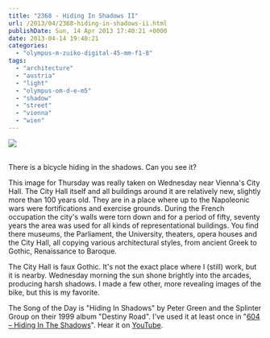 ```yaml
---
title: "2368 - Hiding In Shadows II"
url: /2013/04/2368-hiding-in-shadows-ii.html
publishDate: Sun, 14 Apr 2013 17:40:21 +0000
date: 2013-04-14 19:40:21
categories: 
  - "olympus-m-zuiko-digital-45-mm-f1-8"
tags: 
  - "architecture"
  - "austria"
  - "light"
  - "olympus-om-d-e-m5"
  - "shadow"
  - "street"
  - "vienna"
  - "wien"
---
```

<div class="container">
<div class="center"><a target="_blank" href="https://d25zfm9zpd7gm5.cloudfront.net/1200x1200/2013/20130410_143801_lr.jpg"><img src="https://d25zfm9zpd7gm5.cloudfront.net/0600x0600/2013/20130410_143801_lr.jpg" /></a></div>
</div>
<br />

There is a bicycle hiding in the shadows. Can you see it?

This image for Thursday was really taken on Wednesday near Vienna's City Hall. The City Hall itself and all buildings around it are relatively new, slightly more than 100 years old. They are in a place where up to the Napoleonic wars were fortifications and exercise grounds. During the French occupation the city's walls were torn down and for a period of fifty, seventy years the area was used for all kinds of representational buildings. You find there museums, the Parliament, the University, theaters, opera houses and the City Hall, all copying various architectural styles, from ancient Greek to Gothic, Renaissance to Baroque.

 The City Hall is faux Gothic. It's not the exact place where I (still) work, but it is nearby. Wednesday morning the sun shone brightly into the arcades, producing harsh shadows. I made a few other, more revealing images of the bike, but this is my favorite.

The Song of the Day is "Hiding In Shadows" by Peter Green and the Splinter Group on their 1999 album "Destiny Road". I've used it at least once in "<a href="/2008/06/604-hiding-in-shadows.html" target="_blank">604 – Hiding In The Shadows</a>". Hear it on <a href="http://www.youtube.com/watch?v=srqdtQTAxqw" target="_blank">YouTube</a>.
